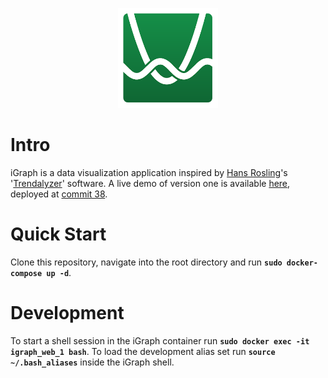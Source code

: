 <p align="center">
  <img width="160" height="160" src="https://github.com/jgphilpott/iGraph/blob/master/app/img/icon.jpg">
</p>

# Intro

iGraph is a data visualization application inspired by [Hans Rosling](https://en.wikipedia.org/wiki/Hans_Rosling)'s '[Trendalyzer](https://en.wikipedia.org/wiki/Trendalyzer)' software. A live demo of version one is available [here](http://i-graph.herokuapp.com/), deployed at [commit 38](https://github.com/jgphilpott/iGraph/tree/dcc0bb9afa1dc0c107565d8ff8ca3ad4b5a07be6).

# Quick Start

Clone this repository, navigate into the root directory and run **`sudo docker-compose up -d`**.

# Development

To start a shell session in the iGraph container run **`sudo docker exec -it igraph_web_1 bash`**. To load the development alias set run **`source ~/.bash_aliases`** inside the iGraph shell.
